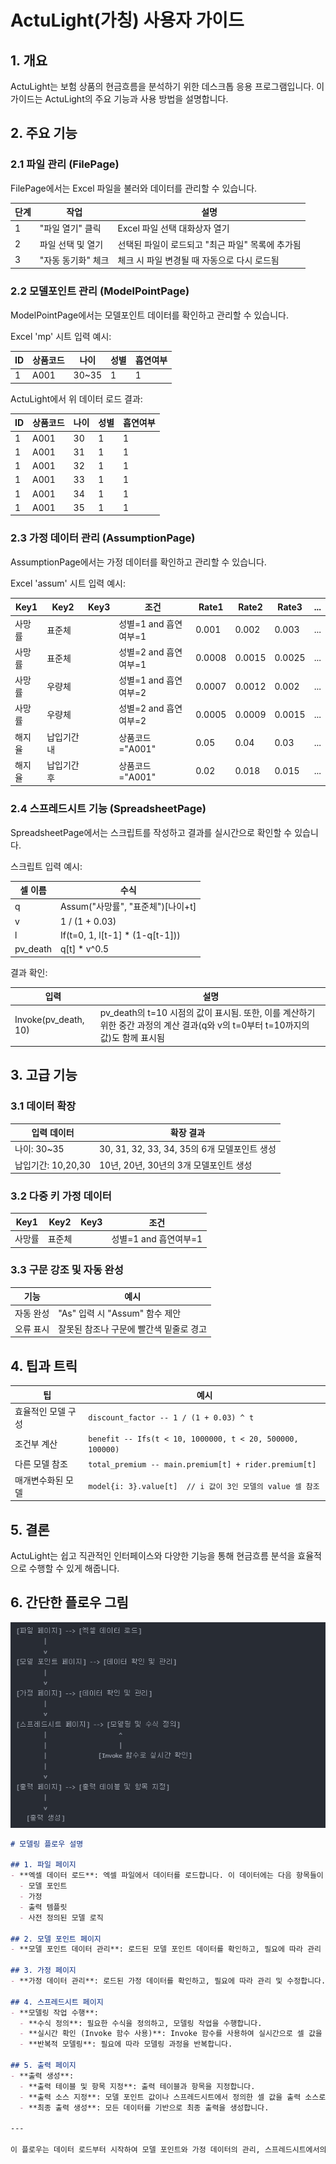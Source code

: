 # ActuLight(가칭) 사용자 가이드


## 1. 개요

ActuLight는 보험 상품의 현금흐름을 분석하기 위한 데스크톱 응용 프로그램입니다. 이 가이드는 ActuLight의 주요 기능과 사용 방법을 설명합니다.


## 2. 주요 기능


### 2.1 파일 관리 (FilePage)

FilePage에서는 Excel 파일을 불러와 데이터를 관리할 수 있습니다.

| 단계 | 작업 | 설명 |
|------|------|------|
| 1 | "파일 열기" 클릭 | Excel 파일 선택 대화상자 열기 |
| 2 | 파일 선택 및 열기 | 선택된 파일이 로드되고 "최근 파일" 목록에 추가됨 |
| 3 | "자동 동기화" 체크 | 체크 시 파일 변경될 때 자동으로 다시 로드됨 |


### 2.2 모델포인트 관리 (ModelPointPage)

ModelPointPage에서는 모델포인트 데이터를 확인하고 관리할 수 있습니다.

Excel 'mp' 시트 입력 예시:

| ID | 상품코드 | 나이 | 성별 | 흡연여부 |
|----|----------|------|------|----------|
| 1  | A001     | 30~35| 1    | 1        |

ActuLight에서 위 데이터 로드 결과:

| ID | 상품코드 | 나이 | 성별 | 흡연여부 |
|----|----------|------|------|----------|
| 1  | A001     | 30   | 1    | 1        |
| 1  | A001     | 31   | 1    | 1        |
| 1  | A001     | 32   | 1    | 1        |
| 1  | A001     | 33   | 1    | 1        |
| 1  | A001     | 34   | 1    | 1        |
| 1  | A001     | 35   | 1    | 1        |


### 2.3 가정 데이터 관리 (AssumptionPage)

AssumptionPage에서는 가정 데이터를 확인하고 관리할 수 있습니다.

Excel 'assum' 시트 입력 예시:

| Key1   | Key2     | Key3 | 조건                   | Rate1 | Rate2 | Rate3 | ... |
|--------|----------|------|------------------------|-------|-------|-------|-----|
| 사망률 | 표준체   |      | 성별=1 and 흡연여부=1 | 0.001 | 0.002 | 0.003 | ... |
| 사망률 | 표준체   |      | 성별=2 and 흡연여부=1 | 0.0008| 0.0015| 0.0025| ... |
| 사망률 | 우량체   |      | 성별=1 and 흡연여부=2 | 0.0007| 0.0012| 0.002 | ... |
| 사망률 | 우량체   |      | 성별=2 and 흡연여부=2 | 0.0005| 0.0009| 0.0015| ... |
| 해지율 | 납입기간내|      | 상품코드="A001"       | 0.05  | 0.04  | 0.03  | ... |
| 해지율 | 납입기간후|      | 상품코드="A001"       | 0.02  | 0.018 | 0.015 | ... |


### 2.4 스프레드시트 기능 (SpreadsheetPage)

SpreadsheetPage에서는 스크립트를 작성하고 결과를 실시간으로 확인할 수 있습니다.

스크립트 입력 예시:

| 셀 이름 | 수식 |
|---------|------|
| q       | Assum("사망률", "표준체")[나이+t] |
| v       | 1 / (1 + 0.03) |
| l       | If(t=0, 1, l[t-1] * (1-q[t-1]))
| pv_death| q[t] * v^0.5 |

결과 확인:

| 입력 | 설명 |
|------|------|
| Invoke(pv_death, 10) | pv_death의 t=10 시점의 값이 표시됨. 또한, 이를 계산하기 위한 중간 과정의 계산 결과(q와 v의 t=0부터 t=10까지의 값)도 함께 표시됨 |


## 3. 고급 기능


### 3.1 데이터 확장

| 입력 데이터 | 확장 결과 |
|-------------|-----------|
| 나이: 30~35 | 30, 31, 32, 33, 34, 35의 6개 모델포인트 생성 |
| 납입기간: 10,20,30 | 10년, 20년, 30년의 3개 모델포인트 생성 |


### 3.2 다중 키 가정 데이터

| Key1 | Key2 | Key3 | 조건 |
|------|------|------|------|
| 사망률 | 표준체 | | 성별=1 and 흡연여부=1 |


### 3.3 구문 강조 및 자동 완성

| 기능 | 예시 |
|------|------|
| 자동 완성 | "As" 입력 시 "Assum" 함수 제안 |
| 오류 표시 | 잘못된 참조나 구문에 빨간색 밑줄로 경고 |


## 4. 팁과 트릭

| 팁 | 예시 |
|----|------|
| 효율적인 모델 구성 | `discount_factor -- 1 / (1 + 0.03) ^ t` |
| 조건부 계산 | `benefit -- Ifs(t < 10, 1000000, t < 20, 500000, 100000)` |
| 다른 모델 참조 | `total_premium -- main.premium[t] + rider.premium[t]` |
| 매개변수화된 모델 | `model{i: 3}.value[t]  // i 값이 3인 모델의 value 셀 참조` |


## 5. 결론

ActuLight는 쉽고 직관적인 인터페이스와 다양한 기능을 통해 현금흐름 분석을 효율적으로 수행할 수 있게 해줍니다. 


## 6. 간단한 플로우 그림

![alt text](image.png)

```markdown
# 모델링 플로우 설명

## 1. 파일 페이지
- **엑셀 데이터 로드**: 엑셀 파일에서 데이터를 로드합니다. 이 데이터에는 다음 항목들이 포함됩니다:
  - 모델 포인트
  - 가정
  - 출력 템플릿
  - 사전 정의된 모델 로직

## 2. 모델 포인트 페이지
- **모델 포인트 데이터 관리**: 로드된 모델 포인트 데이터를 확인하고, 필요에 따라 관리 및 수정합니다.

## 3. 가정 페이지
- **가정 데이터 관리**: 로드된 가정 데이터를 확인하고, 필요에 따라 관리 및 수정합니다.

## 4. 스프레드시트 페이지
- **모델링 작업 수행**:
  - **수식 정의**: 필요한 수식을 정의하고, 모델링 작업을 수행합니다.
  - **실시간 확인 (Invoke 함수 사용)**: Invoke 함수를 사용하여 실시간으로 셀 값을 확인할 수 있습니다.
  - **반복적 모델링**: 필요에 따라 모델링 과정을 반복합니다.

## 5. 출력 페이지
- **출력 생성**:
  - **출력 테이블 및 항목 지정**: 출력 테이블과 항목을 지정합니다.
  - **출력 소스 지정**: 모델 포인트 값이나 스프레드시트에서 정의한 셀 값을 출력 소스로 사용합니다.
  - **최종 출력 생성**: 모든 데이터를 기반으로 최종 출력을 생성합니다.

---

이 플로우는 데이터 로드부터 시작하여 모델 포인트와 가정 데이터의 관리, 스프레드시트에서의 모델링 작업, 그리고 최종 출력 생성까지의 전체 과정을 보여줍니다. 각 단계는 서로 유기적으로 연결되어 있으며, 특히 **스프레드시트 페이지**에서의 모델링 작업은 **Invoke 함수**를 통한 실시간 확인 과정과 순환적으로 연결되어 있습니다.
```